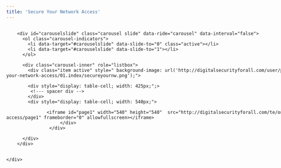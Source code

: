 ```yaml
---
title: 'Secure Your Network Access'
---
```


<!-- Latest compiled and minified CSS -->
<link rel="stylesheet" href="https://maxcdn.bootstrapcdn.com/bootstrap/3.3.7/css/bootstrap.min.css">

<!-- jQuery library -->
<script src="https://ajax.googleapis.com/ajax/libs/jquery/3.2.1/jquery.min.js"></script>

<!-- Latest compiled JavaScript -->
<script src="https://maxcdn.bootstrapcdn.com/bootstrap/3.3.7/js/bootstrap.min.js"></script>

<div class="" markdown="1" style="height: 540px; width: 960px;'); background-repeat: norepeat norepeat; background-size: auto auto;" >

<div style="display: table;  width: 100%;">

		<div id="carouselslide" class="carousel slide" data-ride="carousel" data-interval="false">
		  <ol class="carousel-indicators">
		    <li data-target="#carouselslide" data-slide-to="0" class="active"></li>
		    <li data-target="#carouselslide" data-slide-to="1"></li>
		  </ol>

		  <div class="carousel-inner" role="listbox">
		    <div class="item active" style=" background-image: url('http://digitalsecurityforall.com/user/pages/16.one-sheets/07.secure-your-network-access/01.index/secureyournw.png');">

			<div style="display: table-cell; width: 425px;";>
			 <!--- spacer div -->
			</div>
			<div style="display: table-cell; width: 540px;">

		           <iframe id="page1" width="540" height="540"  src="http://digitalsecurityforall.com/te/one-sheets/secure-your-network-access/page1" frameborder="0" allowfullscreen></iframe> 
                        </div>
                    </div>
           
		  </div>
		</div>


    </div>
</div>



